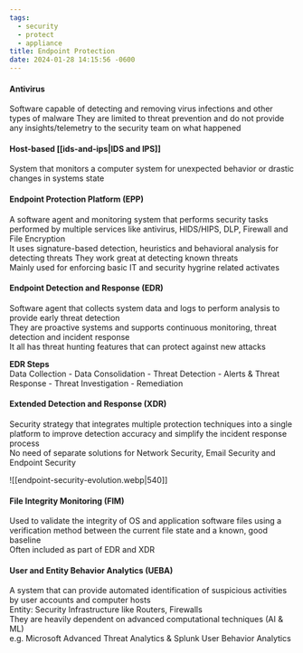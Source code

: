 ```yaml
---
tags:
  - security
  - protect
  - appliance
title: Endpoint Protection
date: 2024-01-28 14:15:56 -0600
---
```


#### Antivirus
Software capable of detecting and removing virus infections and other types of malware
They are limited to threat prevention and do not provide any insights/telemetry to the security team on what happened

#### Host-based [[ids-and-ips|IDS and IPS]]
System that monitors a computer system for unexpected behavior or drastic changes in systems state  

#### Endpoint Protection Platform (EPP)
A software agent and monitoring system that performs security tasks performed by multiple services like antivirus, HIDS/HIPS, DLP, Firewall and File Encryption  
It uses signature-based detection, heuristics and behavioral analysis for detecting threats   They work great at detecting known threats  
Mainly used for enforcing basic IT and security hygrine related activates

#### Endpoint Detection and Response (EDR)
Software agent that collects system data and logs to perform analysis to provide early threat detection  
They are proactive systems and supports continuous monitoring, threat detection and incident response  
It all has threat hunting features that can protect against new attacks

**EDR Steps**  
Data Collection - Data Consolidation - Threat Detection - Alerts & Threat Response - Threat Investigation - Remediation

#### Extended Detection and Response (XDR)
Security strategy that integrates multiple protection techniques into a single platform to improve detection accuracy and simplify the incident response process  
No need of separate solutions for Network Security, Email Security and Endpoint Security

![[endpoint-security-evolution.webp|540]]

#### File Integrity Monitoring (FIM)
Used to validate the integrity of OS and application software files using a verification method between the current file state and a known, good baseline  
Often included as part of EDR and XDR

#### User and Entity Behavior Analytics (UEBA)
A system that can provide automated identification of suspicious activities by user accounts and computer hosts  
Entity: Security Infrastructure like Routers, Firewalls  
They are heavily dependent on advanced computational techniques (AI & ML)  
e.g. Microsoft Advanced Threat Analytics & Splunk User Behavior Analytics
